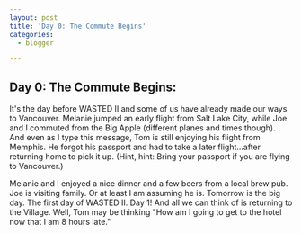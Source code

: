 ```yaml
---
layout: post
title: 'Day 0: The Commute Begins'
categories:
  - blogger

---
```


## Day 0: The Commute Begins:

It's the day before WASTED II and some of us have already made our ways to Vancouver.  Melanie jumped an early flight from Salt Lake City, while Joe and I commuted from the Big Apple (different planes and times though).  And even as I type this message, Tom is still enjoying his flight from Memphis.  He forgot his passport and had to take a later flight...after returning home to pick it up.  (Hint, hint: Bring your passport if you are flying to Vancouver.)

Melanie and I enjoyed a nice dinner and a few beers from a local brew pub.  Joe is visiting family.  Or at least I am assuming he is.  Tomorrow is the big day.  The first day of WASTED II.  Day 1!  And all we can think of is returning to the Village.  Well, Tom may be thinking "How am I going to get to the hotel now that I am 8 hours late."

